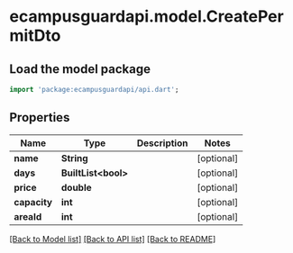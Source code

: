 # ecampusguardapi.model.CreatePermitDto

## Load the model package
```dart
import 'package:ecampusguardapi/api.dart';
```

## Properties
Name | Type | Description | Notes
------------ | ------------- | ------------- | -------------
**name** | **String** |  | [optional] 
**days** | **BuiltList&lt;bool&gt;** |  | [optional] 
**price** | **double** |  | [optional] 
**capacity** | **int** |  | [optional] 
**areaId** | **int** |  | [optional] 

[[Back to Model list]](../README.md#documentation-for-models) [[Back to API list]](../README.md#documentation-for-api-endpoints) [[Back to README]](../README.md)


